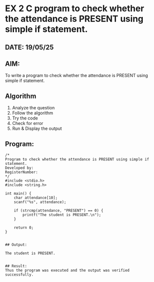 # EX 2 C program to check whether the attendance is PRESENT using simple if statement.
## DATE: 19/05/25
## AIM:
To write a program to check whether the attendance is PRESENT using simple if statement.

## Algorithm
1. Analyze the question
2. Follow the algorithm
3. Try the code
4.  Check for error
5. Run & Display the output

## Program:
```
/*
Program to check whether the attendance is PRESENT using simple if statement.
Developed by: 
RegisterNumber:  
*/
#include <stdio.h>
#include <string.h>

int main() {
    char attendance[10];
    scanf("%s", attendance);
    
    if (strcmp(attendance, "PRESENT") == 0) {
        printf("The student is PRESENT.\n");
    }

    return 0;
}


## Output:

The student is PRESENT.


## Result:
Thus the program was executed and the output was verified successfully.
